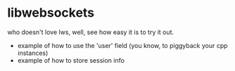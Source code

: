 # libwebsockets
who doesn't love lws, well, see how easy it is to try it out.
- example of how to use the 'user' field (you know, to piggyback your cpp instances)
- example of how to store session info
